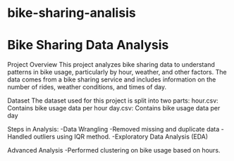 # bike-sharing-analisis

# Bike Sharing Data Analysis
Project Overview
This project analyzes bike sharing data to understand patterns in bike usage, particularly by hour, weather, and other factors. The data comes from a bike sharing service and includes information on the number of rides, weather conditions, and times of day.

Dataset
The dataset used for this project is split into two parts:
hour.csv: Contains bike usage data per hour
day.csv: Contains bike usage data per day

Steps in Analysis:
-Data Wrangling
-Removed missing and duplicate data
-Handled outliers using IQR method.
-Exploratory Data Analysis (EDA)

Advanced Analysis
-Performed clustering on bike usage based on hours.

